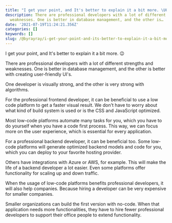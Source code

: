 ```yaml
---
title: "I get your point, and It's better to explain it a bit more. \U0001F609"
description: There are professional developers with a lot of different strengths and
  weaknesses. One is better in database management, and the other is…
date: '2021-07-19T11:24:21.356Z'
categories: []
keywords: []
slug: /@byrayray/i-get-your-point-and-its-better-to-explain-it-a-bit-more-c04dc0257c08
---
```


I get your point, and It's better to explain it a bit more. 😉

There are professional developers with a lot of different strengths and weaknesses. One is better in database management, and the other is better with creating user-friendly UI's.

One developer is visually strong, and the other is very strong with algorithms.

For the professional frontend developer, it can be beneficial to use a low code platform to get a faster visual result. We don't have to worry about what kind of build system is used or is the CSS and JavaScript optimized.

Most low-code platforms automate many tasks for you, which you have to do yourself when you have a code first process. This way, we can focus more on the user experience, which is essential for every application.

For a professional backend developer, it can be beneficial too. Some low-code platforms will generate optimized backend models and code for you, which you can deploy to your favorite hosting provider.

Others have integrations with Azure or AWS, for example. This will make the life of a backend developer a lot easier. Even some platforms offer functionality for scaling up and down traffic.

When the usage of low-code platforms benefits professional developers, it will also help companies. Because hiring a developer can be very expensive for smaller companies.

Smaller organizations can build the first version with no-code. When that application needs more functionalities, they have to hire fewer professional developers to support their office people to extend functionality.